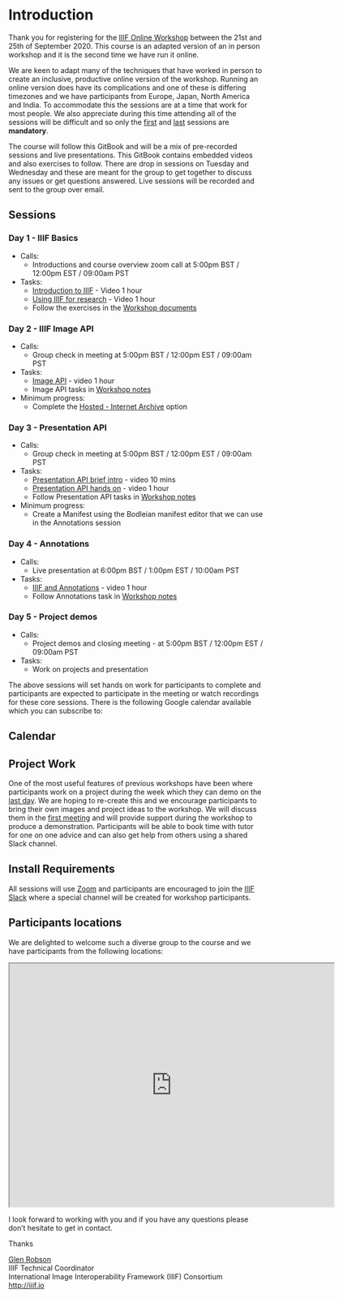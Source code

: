 <script type="text/javascript" src="//cdnjs.cloudflare.com/ajax/libs/jstimezonedetect/1.0.4/jstz.min.js"></script>

# Introduction

Thank you for registering for the [IIIF Online Workshop](https://www.eventbrite.co.uk/e/iiif-online-training-5-day-course-tickets-116493094983) between the 21st and 25th of September 2020. This course is an adapted version of an in person workshop and it is the second time we have run it online.  

We are keen to adapt many of the techniques that have worked in person to create an inclusive, productive online version of the workshop. Running an online version does have its complications and one of these is differing timezones and we have participants from Europe, Japan, North America and India. To accommodate this the sessions are at a time that work for most people. We also appreciate during this time attending all of the sessions will be difficult and so only the [first](day-one/README.md) and [last](day-five/README.md) sessions are **mandatory**.  

The course will follow this GitBook and will be a mix of pre-recorded sessions and live presentations. This GitBook contains embedded videos and also exercises to follow. There are drop in sessions on Tuesday and Wednesday and these are meant for the group to get together to discuss any issues or get questions answered. Live sessions will be recorded and sent to the group over email.

## Sessions
### Day 1 - **IIIF Basics**
* Calls:
  * Introductions and course overview zoom call at 5:00pm BST / 12:00pm EST / 09:00am PST
* Tasks:
  * [Introduction to IIIF](day-one/index.html#introduction-to-iiif) - Video 1 hour
  * [Using IIIF for research](day-one/index.html#using-iiif-for-research) - Video 1 hour
  * Follow the exercises in the [Workshop documents](day-one/IIIFforResearch.html)

### Day 2  - **IIIF Image API**
* Calls:
  * Group check in meeting  at 5:00pm BST / 12:00pm EST / 09:00am PST
* Tasks:
  * [Image API](day-two/)  - video 1 hour
  * Image API tasks in [Workshop notes](day-two/image-servers/)
* Minimum progress:  
  * Complete the [Hosted - Internet Archive](day-two/image-servers/iiif-hosting-ia.htm) option

### Day 3 - **Presentation API**
* Calls:
    * Group check in meeting at 5:00pm BST / 12:00pm EST / 09:00am PST
* Tasks:
  * [Presentation API brief intro](day-three/) - video 10 mins
  * [Presentation API hands on](day-three/) - video 1 hour
  * Follow Presentation API tasks in [Workshop notes](day-three/chrome-web-server/)  
* Minimum progress:  
  *  Create a Manifest using the Bodleian manifest editor that we can use in the Annotations session

### Day 4 - **Annotations**
* Calls:
  * Live presentation at 6:00pm BST / 1:00pm EST / 10:00am PST
* Tasks:
  * [IIIF and Annotations](day-four/) - video 1 hour
  * Follow Annotations task in [Workshop notes](day-four/annotations-and-annotation-lists.html)

### Day 5 - **Project demos**
* Calls:
  * Project demos and closing meeting - at 5:00pm BST / 12:00pm EST / 09:00am PST
* Tasks:
  * Work on projects and presentation

The above sessions will set hands on work for participants to complete and participants are expected to participate in the meeting or watch recordings for these core sessions. There is the following Google calendar available which you can subscribe to:

## Calendar
<div id="calendar-container"></div>

<script type="text/javascript">
  var timezone = jstz.determine();
  console.log('Name is ' + timezone.name());
  var pref = '<iframe src="https://calendar.google.com/calendar/b/1/embed?height=600&amp;wkst=1&amp;bgcolor=%23ffffff&amp;src=Y2xpci5vcmdfY2h1Z3BkdXJnam05bmpyaWRoOHVxNjc2bjBAZ3JvdXAuY2FsZW5kYXIuZ29vZ2xlLmNvbQ&amp;color=%23B39DDB&amp;showTabs=0&amp;mode=WEEK&amp;dates=20200921/20200927&amp;title=IIIF%20Online%20Workshop&amp;ctz=';
  var suff = '" style="border:solid 1px #777; width: 100%; height: 600px;"></iframe>';
  var iframe_html = pref + timezone.name() + suff;
  document.getElementById('calendar-container').innerHTML = iframe_html;
</script>

## Project Work 
One of the most useful features of previous workshops have been where participants work on a project during the week which they can demo on the [last day](day-five/README.md). We are hoping to re-create this and we encourage participants to bring their own images and project ideas to the workshop. We will discuss them in the [first meeting](day-one/README.md) and will provide support during the workshop to produce a demonstration. Participants will be able to book time with tutor for one on one advice and can also get help from others using a shared Slack channel. 

## Install Requirements
All sessions will use [Zoom](https://zoom.us/) and participants are encouraged to join the [IIIF Slack](http://bit.ly/iiif-slack) where a special channel will be created for workshop participants. 

## Participants locations
We are delighted to welcome such a diverse group to the course and we have participants from the following locations:

<iframe src="https://www.google.com/maps/d/u/0/embed?mid=1o3YSQVIYNXtGWJ7eyB4bXXillCQc6WU4" width="640" height="480"></iframe>

I look forward to working with you and if you have any questions please don’t hesitate to get in contact. 

Thanks

[Glen Robson](mailto:glen.robson@iiif.io)<br/>
IIIF Technical Coordinator<br/>
International Image Interoperability Framework (IIIF) Consortium<br/>
http://iiif.io<br/>



